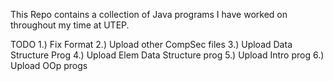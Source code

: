 This Repo contains a collection of Java programs I have worked on throughout my time at UTEP.

TODO
1.) Fix Format
2.) Upload other CompSec files
3.) Upload Data Structure Prog
4.) Upload Elem Data Structure prog
5.) Upload Intro prog
6.) Upload OOp progs
